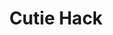 ---
title: "Cutie Hack"
thumbnail: "assets/img/projects/Cutie_Hack/thumbnail.jpg"
team: ["Montana Esguerra", "Robyn Haley", "Chris Pribyl", "Carolina Rodriguez"]
email: "cprib001@ucr.edu"
platforms: ["PC"]
short-description: "Quick! There's a bunch of computers you need to hack, and you are stressed under time. Type to your hearts content to unleash the inner hack within you! "
recruiting: [ ]
tags: ["2D", "isometric", "puzzle", "completed"]
date-added: 2016

link: "https://drive.google.com/a/ucr.edu/file/d/0B_dRwa4KtnbWTlNsaWlUb0dMYXM/view?usp=sharing"
---